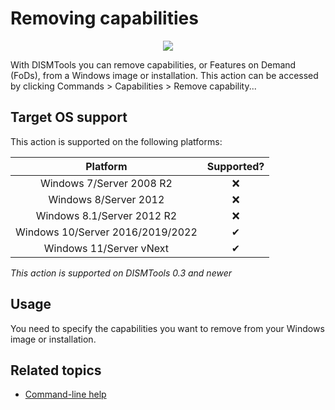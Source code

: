 # Removing capabilities

<p align="center">
	<img src="../../../res/img_tasks/capabilities/remove_capability.png" />
</p>

With DISMTools you can remove capabilities, or Features on Demand (FoDs), from a Windows image or installation. This action can be accessed by clicking Commands > Capabilities > Remove capability...

## Target OS support

This action is supported on the following platforms:

| Platform | Supported? |
|:--:|:--:|
| Windows 7/Server 2008 R2 | ❌ |
| Windows 8/Server 2012 | ❌ |
| Windows 8.1/Server 2012 R2 | ❌ |
| Windows 10/Server 2016/2019/2022 | ✔ |
| Windows 11/Server vNext | ✔ |

<i>This action is supported on DISMTools 0.3 and newer</i>

## Usage

You need to specify the capabilities you want to remove from your Windows image or installation.

## Related topics

- [Command-line help](https://example.com)